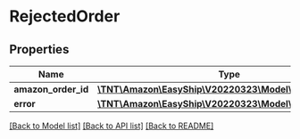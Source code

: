 # RejectedOrder

## Properties
Name | Type | Description | Notes
------------ | ------------- | ------------- | -------------
**amazon_order_id** | [**\TNT\Amazon\EasyShip\V20220323\Model\AmazonOrderId**](AmazonOrderId.md) |  | 
**error** | [**\TNT\Amazon\EasyShip\V20220323\Model\Error**](Error.md) |  | [optional] 

[[Back to Model list]](../README.md#documentation-for-models) [[Back to API list]](../README.md#documentation-for-api-endpoints) [[Back to README]](../README.md)


